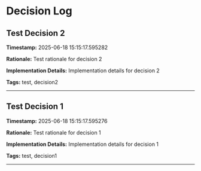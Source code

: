 # Decision Log

## Test Decision 2

**Timestamp:** 2025-06-18 15:15:17.595282

**Rationale:**
Test rationale for decision 2

**Implementation Details:**
Implementation details for decision 2

**Tags:** test, decision2

---
## Test Decision 1

**Timestamp:** 2025-06-18 15:15:17.595276

**Rationale:**
Test rationale for decision 1

**Implementation Details:**
Implementation details for decision 1

**Tags:** test, decision1

---
